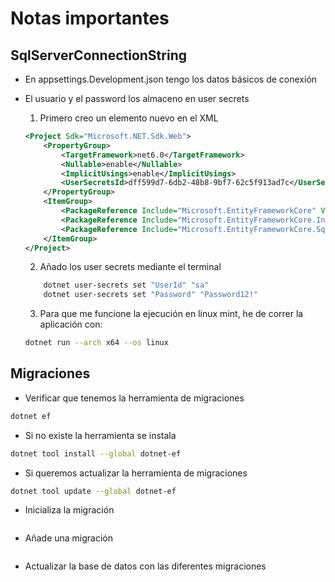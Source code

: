 # Notas importantes

## SqlServerConnectionString

- En appsettings.Development.json tengo los datos básicos de conexión
- El usuario y el password los almaceno en user secrets
    1. Primero creo un elemento nuevo en el XML
    ```xml
    <Project Sdk="Microsoft.NET.Sdk.Web">
        <PropertyGroup>
            <TargetFramework>net6.0</TargetFramework>
            <Nullable>enable</Nullable>
            <ImplicitUsings>enable</ImplicitUsings>
            <UserSecretsId>dff599d7-6db2-48b8-9bf7-62c5f913ad7c</UserSecretsId>
        </PropertyGroup>
        <ItemGroup>
            <PackageReference Include="Microsoft.EntityFrameworkCore" Version="6.0.8" />
            <PackageReference Include="Microsoft.EntityFrameworkCore.InMemory" Version="6.0.8" />
            <PackageReference Include="Microsoft.EntityFrameworkCore.SqlServer" Version="6.0.8" />
        </ItemGroup>
    </Project>
    ```
    2. Añado los user secrets mediante el terminal
    ```bash
        dotnet user-secrets set "UserId" "sa"
        dotnet user-secrets set "Password" "Password12!"
    ```

    3. Para que me funcione la ejecución en linux mint, he de correr la aplicación con:
    ```bash
    dotnet run --arch x64 --os linux
    ```

## Migraciones

- Verificar que tenemos la herramienta de migraciones
```bash
dotnet ef
```

- Si no existe la herramienta se instala
```bash
dotnet tool install --global dotnet-ef
```

- Si queremos actualizar la herramienta de migraciones
```bash
dotnet tool update --global dotnet-ef
```

- Inicializa la migración
```bash

```

- Añade una migración
```bashdot
```

- Actualizar la base de datos con las diferentes migraciones
```bash
```
